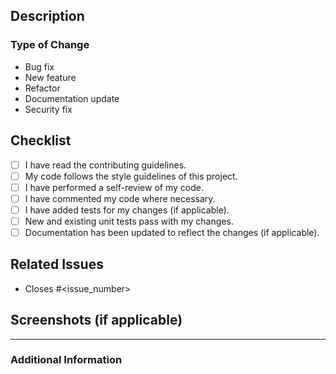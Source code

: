 ## Description

<!-- Provide a clear and concise description of the changes made in this pull request. Include any relevant context, background, or details about the problem being solved or feature being added. -->

### Type of Change

<!-- Select the type of change that applies: -->

- Bug fix
- New feature
- Refactor
- Documentation update
- Security fix

## Checklist

- [ ] I have read the contributing guidelines.
- [ ] My code follows the style guidelines of this project.
- [ ] I have performed a self-review of my code.
- [ ] I have commented my code where necessary.
- [ ] I have added tests for my changes (if applicable).
- [ ] New and existing unit tests pass with my changes.
- [ ] Documentation has been updated to reflect the changes (if applicable).

## Related Issues

<!-- Reference any issues that this pull request fixes or addresses: -->

- Closes #<issue_number>

## Screenshots (if applicable)

<!-- Include screenshots or GIFs that demonstrate the changes, if applicable. -->

---

### Additional Information

<!-- Include any other notes or details that reviewers should be aware of. -->
